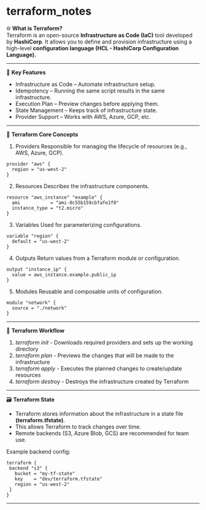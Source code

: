 # terraform_notes

🌐 **What is Terraform?** <br>
Terraform is an open-source **Infrastructure as Code (IaC)** tool developed by **HashiCorp**. It allows you to define and provision infrastructure using a high-level **configuration language (HCL - HashiCorp Configuration Language).**

<hr>

🧱 **Key Features**
 - Infrastructure as Code – Automate infrastructure setup.
 - Idempotency – Running the same script results in the same infrastructure.
 - Execution Plan – Preview changes before applying them.
 - State Management – Keeps track of infrastructure state.
 - Provider Support – Works with AWS, Azure, GCP, etc.

<hr>

🔧 **Terraform Core Concepts**
1. Providers
Responsible for managing the lifecycle of resources (e.g., AWS, Azure, GCP).
```ssh
provider "aws" {
  region = "us-west-2"
}
```

2. Resources
Describes the infrastructure components.
```ssh
resource "aws_instance" "example" {
  ami           = "ami-0c55b159cbfafe1f0"
  instance_type = "t2.micro"
}
```

3. Variables
Used for parameterizing configurations.
```ssh
variable "region" {
  default = "us-west-2"
}
```

4. Outputs
Return values from a Terraform module or configuration.
```ssh
output "instance_ip" {
  value = aws_instance.example.public_ip
}
```

5. Modules
Reusable and composable units of configuration.
```ssh
module "network" {
  source = "./network"
}
```

<hr>

🔁 **Terraform Workflow** <br>
1. *terraform init*      - Downloads required providers and sets up the working directory <br>
2. *terraform plan*      - Previews the changes that will be made to the infrastructure <br>
3. *terraform apply*     - Executes the planned changes to create/update resources <br>
4. *terraform destroy*   - Destroys the infrastructure created by Terraform <br>

<hr>

🗃 **Terraform State** <br>
 - Terraform stores information about the infrastructure in a state file **(terraform.tfstate)**. <br>
 - This allows Terraform to track changes over time.  <br>
 - Remote backends (S3, Azure Blob, GCS) are recommended for team use. <br>

 Example backend config: <br>
 ```ssh
 terraform {
  backend "s3" {
    bucket = "my-tf-state"
    key    = "dev/terraform.tfstate"
    region = "us-west-2"
  }
 }
```

<hr>

 
